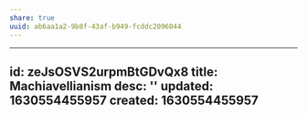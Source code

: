 ```yaml
---
share: true
uuid: ab6aa1a2-9b8f-43af-b949-fcddc2096044
---
```

---
id: zeJsOSVS2urpmBtGDvQx8
title: Machiavellianism
desc: ''
updated: 1630554455957
created: 1630554455957
---

